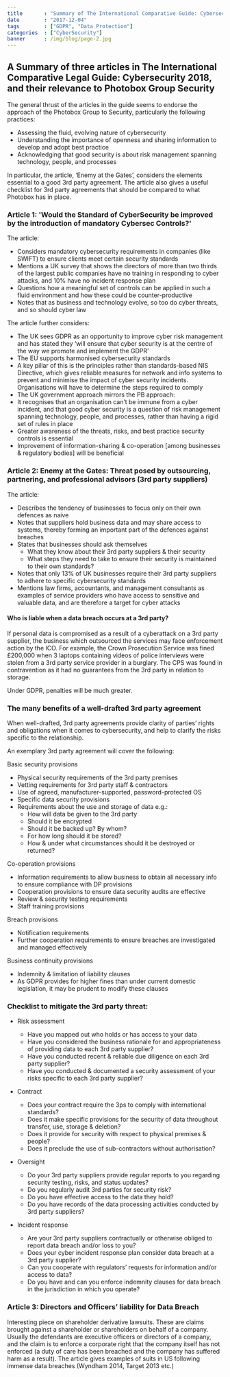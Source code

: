 ```yaml
---
title       : "Summary of The International Comparative Guide: Cybersecurity 2018"
date        : "2017-12-04"
tags        : ["GDPR", "Data Protection"]
categories  : ["CyberSecurity"]
banner      : /img/blog/page-2.jpg
---
```


## A Summary of three articles in The International Comparative Legal Guide: Cybersecurity 2018, and their relevance to Photobox Group Security

The general thrust of the articles in the guide seems to endorse the approach of the Photobox Group to Security, particularly the following practices:
- Assessing the fluid, evolving nature of cybersecurity
- Understanding the importance of openness and sharing information to develop and adopt best practice 
- Acknowledging that good security is about risk management spanning technology, people, and processes

In particular, the article, ‘Enemy at the Gates’, considers the elements essential to a good 3rd party agreement. The article also gives a useful checklist for 3rd party agreements that should be compared to what Photobox has in place.

### Article 1: 'Would the Standard of CyberSecurity be improved by the introduction of mandatory Cybersec Controls?' 

The article:

- Considers mandatory cybersecurity requirements in companies (like SWIFT) to ensure clients meet certain security standards
- Mentions a UK survey that shows the directors of more than two thirds of the largest public companies have no training in responding to cyber attacks, and 10% have no incident response plan
- Questions how a meaningful set of controls can be applied in such a fluid environment and how these could be counter-productive
- Notes that as business and technology evolve, so too do cyber threats, and so should cyber law

The article further considers:

- The UK sees GDPR as an opportunity to improve cyber risk management and has stated they ‘will ensure that cyber security is at the centre of the way we promote and implement the GDPR’
- The EU supports harmonised cybersecurity standards
- A key pillar of this is the principles rather than standards-based NIS Directive, which gives reliable measures for network and info systems to prevent and minimise the impact of cyber security incidents. Organisations will have to determine the steps required to comply
- The UK government approach mirrors the PB approach: 
 - It recognises that an organisation can’t be immune from a cyber incident, and that good cyber security is a question of risk management spanning technology, people, and processes, rather than having a rigid set of rules in place
 - Greater awareness of the threats, risks, and best practice security controls is essential
 - Improvement of information-sharing & co-operation [among businesses & regulatory bodies] will be beneficial

### Article 2: Enemy at the Gates: Threat posed by outsourcing, partnering, and professional advisors (3rd party suppliers)

The article:

- Describes the tendency of businesses to focus only on their own defences as naive
- Notes that suppliers hold business data and may share access to systems, thereby forming an important part of the defences against breaches
- States that businesses should ask themselves
  - What they know about their 3rd party suppliers & their security
  - What steps they need to take to ensure their security is maintained to their own standards?
- Notes that only 13% of UK businesses require their 3rd party suppliers to adhere to specific cybersecurity standards
- Mentions law firms, accountants, and management consultants as examples of service providers who have access to sensitive and valuable data, and are therefore a target for cyber attacks
  
#### Who is liable when a data breach occurs at a 3rd party?

If personal data is compromised as a result of a cyberattack on a 3rd party supplier, the business which outsourced the services may face enforcement action by the ICO. For example, the Crown Prosecution Service was fined £200,000 when 3 laptops containing videos of police interviews were stolen from a 3rd party service provider in a burglary. The CPS was found in contravention as it had no guarantees from the 3rd party in relation to storage.

Under GDPR, penalties will be much greater.

### The many benefits of a well-drafted 3rd party agreement

When well-drafted, 3rd party agreements provide clarity of parties’ rights and obligations when it comes to cybersecurity, and help to clarify the risks specific to the relationship.

An exemplary 3rd party agreement will cover the following:

Basic security provisions
- Physical security requirements of the 3rd party premises
- Vetting requirements for 3rd party staff & contractors
- Use of agreed, manufacturer-supported, password-protected OS
- Specific data security provisions
- Requirements about the use and storage of data e.g.:
  - How will data be given to the 3rd party
  - Should it be encrypted
  - Should it be backed up? By whom?
  - For how long should it be stored?
  - How & under what circumstances should it be destroyed or returned?
  
Co-operation provisions
  - Information requirements to allow business to obtain all necessary info to ensure compliance with DP provisions
  - Cooperation provisions to ensure data security audits are effective
  - Review & security testing requirements
  - Staff training provisions
  
Breach provisions
  - Notification requirements
  - Further cooperation requirements to ensure breaches are investigated and managed effectively
  
Business continuity provisions
  - Indemnity & limitation of liability clauses
  - As GDPR provides for higher fines than under current domestic legislation, it may be prudent to modify these clauses
  
### Checklist to mitigate the 3rd party threat:

- Risk assessment
  - Have you mapped out who holds or has access to your data
  - Have you considered the business rationale for and appropriateness of providing data to each 3rd party supplier?
  - Have you conducted recent & reliable due diligence on each 3rd party supplier?
  - Have you conducted & documented a security assessment of your risks specific to each 3rd party supplier?
  
- Contract
  - Does your contract require the 3ps to comply with international standards?
  - Does it make specific provisions for the security of data throughout transfer, use, storage & deletion?
  - Does it provide for security with respect to physical premises & people?
  - Does it preclude the use of sub-contractors without authorisation?
  
- Oversight
  - Do your 3rd party suppliers provide regular reports to you regarding security testing, risks, and status updates?
  - Do you regularly audit 3rd parties for security risk?
  - Do you have effective access to the data they hold?
  - Do you have records of the data processing activities conducted by 3rd party suppliers?
  
- Incident response
  - Are your 3rd party suppliers contractually or otherwise obliged to report data breach and/or loss to you?
  - Does your cyber incident response plan consider data breach at a 3rd party supplier?
  - Can you cooperate with regulators’ requests for information and/or access to data?
  - Do you have and can you enforce indemnity clauses for data breach in the jurisdiction in which you operate?
  
### Article 3: Directors and Officers’ liability for Data Breach

Interesting piece on shareholder derivative lawsuits. These are claims brought against a shareholder or shareholders on behalf of a company. Usually the defendants are executive officers or directors of a company, and the claim is to enforce a corporate right that the company itself has not enforced (a duty of care has been breached and the company has suffered harm as a result). The article gives examples of suits in US following immense data breaches (Wyndham 2014, Target 2013 etc.) 













